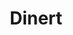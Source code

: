 ---
layout: home

title: Dinert
titleTemplate: ElementPlus组件库

hero:
  name: DinertElementUI
  text: Web端业务组件库
  tagline: 基于ElementPlus二次封装的组件库，开源、规范、可视化、可扩展
  actions:
    - theme: brand
      text: 开始👆
      link: /guide/installation
    - theme: alt
      text: 在 github 上查看
      link: https://github.com/Dinert/dinert-element-ui

features:
  - icon: 💡
    title: 最新技术
    details: 基于 Vue2 & TypeScript框架编写，使用 mixins 写法抽离部分逻辑，代码结构更加清晰。
  - icon: ⚡️
    title: 优异性能
    details: 多处性能优化，使用页面懒加载、组件动态注册、数据滚动加载等方式，提升页面渲染速度。
  - icon: 🚀
    title: 丰富的组件
    details: 拥有丰富的内容组件，插件式设计更好配置适合自己的功能模块。
  - icon: 📦
    title: 开箱即用
    details: 这是一款开箱即用的表单配置，更可以通过插件扩展需要的功能。
---